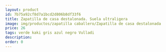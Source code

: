 ```yaml
---
layout: product
id: 7b75a92cf8d7a1bcd2d806b8df33f6
title: Zapatilla de casa destalonada. Suela ultraligera
image: img/productos/zapatilla caballero/Zapatilla de casa destalonada. Suela ultraligera=26=verde kaki gris azul negro Vulladi.webp
price: 26
tags: verde kaki gris azul negro Vulladi
description: 
order: 0
---
```

